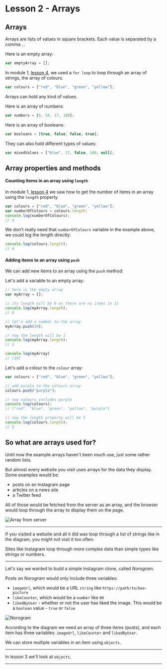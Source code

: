 
# Lesson 2 - Arrays

## Arrays

Arrays are lists of values in square brackets. Each value is separated by a comma `,`.

Here is an empty array:
```js
var emptyArray = [];
```

In module 1, [lesson 4](../1/4/#arrayloops), we used a `for loop` to loop through an array of strings, the array of colours.

```js
var colours = ["red", "blue", "green", "yellow"];
```

Arrays can hold any kind of values.

Here is an array of numbers:
```js
var numbers = [6, 54, 17, 108];
```

Here is an array of booleans:
```js
var booleans = [true, false, false, true];
```

They can also hold different types of values:

```js
var mixedValues = ["blue", 17, false, 108, null];
```

<!-- ###### Create a variable called `stringArray` and give it three string values
~~parser js arrays stringArray~~

###### Create a variable called `numberArray` and give it three number values
~~parser js arrays numberArray~~ -->

## Array properties and methods

#### Counting items in an array using `length`

In module 1, [lesson 4](../1/4/#arraylength) we saw how to get the number of items in an array using the `length` property.

```js
var colours = ["red", "blue", "green", "yellow"];
var numberOfColours = colours.length;
console.log(numberOfColours);
// 4
```

We don't really need that `numberOfColours` variable in the example above, we could log the length directly:

```js
console.log(colours.length);
// 4
```

<!-- ###### Create a variable called `arrayLength` with an array value, give it at least one value and log the number of items in it
~~parser js booleans arrayLength~~ -->

#### Adding items to an array using `push`

We can add new items to an array using the `push` method:

Let's add a variable to an empty array:

```js
// here is the empty array
var myArray = [];

// its length will be 0 as there are no items in it
console.log(myArray.length);
// 0

// let's add a number to the array
myArray.push(19);

// now the length will be 1
console.log(myArray.length);
// 1

console.log(myArray)
// [19]
```

Let's add a colour to the `colour` array:

```js
var colours = ["red", "blue", "green", "yellow"];

// add purple to the colours array
colours.push("purple");

// now colours includes purple
console.log(colours);
// ["red", "blue", "green", "yellow", "purple"]

// now the length property will be 5 
console.log(colours.length);
// 5
```

<!-- ###### Create a variable called `arrayLength` with an array value, give it at least one value and log the number of items in it
~~parser js booleans arrayLength~~ -->


## So what are arrays used for?

Until now the example arrays haven't been much use, just some rather random lists.

But almost every website you visit uses arrays for the data they display. Some examples would be:

- posts on an Instagram page
- articles on a news site
- a Twitter feed

All of those would be fetched from the server as an array, and the browser would loop through the array to display them on the page.

<img src="/images/array-from-server.png" alt="Array from server" style="max-width: 480px" />

---

If you visited a website and all it did was loop through a list of strings like in the diagram, you might not visit it too often. 

Sites like Instagram loop through more complex data than simple types like strings or numbers. 

---

Let's say we wanted to build a simple Instagram clone, called *Norogram*.

Posts on *Norogram* would only include three variables:

- `imageUrl`, which would be a URL `string` like `https://path/to/bee-picture`
- `likeCounter`, which would be a `number` like `80`
- `likedByUser` - whether or not the user has liked the image. This would be a `boolean` value - `true` or `false` 

<img src="/images/norogram.png" alt="Norogram" style="max-width: 600px" />

According to the diagram we need an array of three items (posts), and each item has three variables: `imageUrl`, `likeCounter` and `likedByUser`.

We can store multiple variables in an item using `objects`.

---

<!-- In [lesson 3](3) we'll look at `objects`. -->

In lesson 3 we'll look at `objects`.

---

<!-- ## Objects

`Objects` are used to store related variables. Variables inside objects are called `properties`. Everthing in an object lives inside curly braces: `{}`

The first *Norogram* post object, the first item in the array, would look like this:

```js
{
    imageUrl: "https://path/to/crab",
    likeCounter: 80,
    likedByUser: false
}
``` -->
